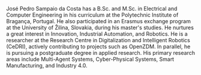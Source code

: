 José Pedro Sampaio da Costa has a B.Sc. and M.Sc. in Electrical and Computer Engineering in his curriculum at the Polytechnic Institute of Bragança, Portugal. He also participated in an Erasmus exchange program at the University of Žilina, Slovakia, during his master's studies. He nurtures a great interest in Innovation, Industrial Automation, and Robotics. He is a researcher at the Research Centre in Digitalization and Intelligent Robotics (CeDRI), actively contributing to projects such as OpenZDM. In parallel, he is pursuing a postgraduate degree in applied research. His primary research areas include Multi-Agent Systems, Cyber-Physical Systems, Smart Manufacturing, and Industry 4.0.
